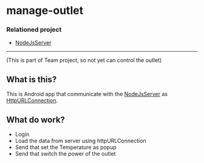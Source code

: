 # manage-outlet

<h3><b>Relationed project</b></h3>
<ul>
  <li><a href="https://github.com/TrianglePoint/get-and-post-as-json" target="_blank">NodeJsServer</a></li>
</ul>
<hr />

<p>(This is part of Team project, so not yet can control the outlet)</p>
<h2>What is this?</h2>
<p>This is Android app that communicate with the <a href="https://github.com/TrianglePoint/get-and-post-as-json" target="_blank">NodeJsServer</a> as <a href="https://developer.android.com/reference/java/net/HttpURLConnection" target="_blank">HttpURLConnection</a>.</p>

<h2>What do work?</h2>
<ul>
  <li>Login</li>
  <li>Load the data from server using httpURLConnection</li>
  <li>Send that set the Temperature as popup</li>
  <li>Send that switch the power of the outlet</li>
</ul>
